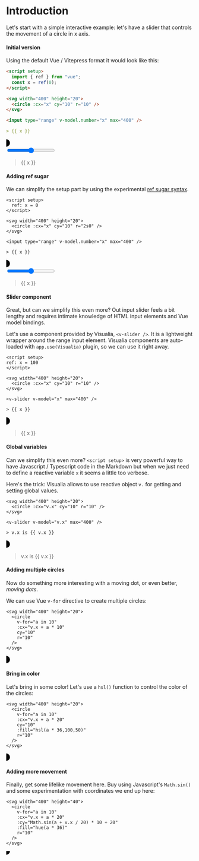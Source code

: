 # Introduction

Let's start with a simple interactive example: let's have a slider that controls the movement of a circle in x axis.

#### Initial version

Using the default Vue / Vitepress format it would look like this:

```md
<script setup>
  import { ref } from "vue";
  const x = ref(0);
</script>

<svg width="400" height="20">
  <circle :cx="x" cy="10" r="10" />
</svg>

<input type="range" v-model.number="x" max="400" />

> {{ x }}
```

<script setup>
  import { ref } from "vue";
  const x = ref(0);
</script>

<svg width="400" height="20">
  <circle :cx="x" cy="10" r="10" />
</svg>

<input type="range" v-model.number="x" max="400" />

> {{ x }}

#### Adding ref sugar

We can simplify the setup part by using the experimental [ref sugar syntax](https://github.com/vuejs/rfcs/pull/228).

```md{2}
<script setup>
  ref: x = 0
</script>

<svg width="400" height="20">
  <circle :cx="x" cy="10" r="2s0" />
</svg>

<input type="range" v-model.number="x" max="400" />

> {{ x }}
```

<svg width="400" height="20">
  <circle :cx="x" cy="10" r="10" />
</svg>

<input type="range" v-model.number="x" max="400" />

> {{ x }}

#### Slider component

Great, but can we simplify this even more? Out input slider feels a bit lengthy and requires intimate knowledge of HTML input elements and Vue model bindings.

Let's use a component provided by Visualia, `<v-slider />`. It is a lightweight wrapper around the range input element. Visualia components are auto-loaded with `app.use(Visualia)` plugin, so we can use it right away.

```md{9}
<script setup>
ref: x = 100
</script>

<svg width="400" height="20">
  <circle :cx="x" cy="10" r="10" />
</svg>

<v-slider v-model="x" max="400" />

> {{ x }}
```

<svg width="400" height="20">
  <circle :cx="x" cy="10" r="10" />
</svg>

<v-slider v-model="x" max="400" />

> {{ x }}

#### Global variables

Can we simplify this even more? `<script setup>` is very powerful way to have Javascript / Typescript code in the Markdown but when we just need to define a reactive variable `x` it seems a little too verbose.

Here's the trick: Visualia allows to use reactive object `v.` for getting and setting global values.

```md{2,5}
<svg width="400" height="20">
  <circle :cx="v.x" cy="10" r="10" />
</svg>

<v-slider v-model="v.x" max="400" />

> v.x is {{ v.x }}
```

<svg width="400" height="20">
  <circle :cx="v.x" cy="10" r="10" />
</svg>

<v-slider v-model="v.x" max="400" />

> v.x is {{ v.x }}

#### Adding multiple circles

Now do something more interesting with a moving dot, or even better, _moving dots_.

We can use Vue `v-for` directive to create multiple circles:

```md{3-4}
<svg width="400" height="20">
  <circle
    v-for="a in 10"
    :cx="v.x + a * 10"
    cy="10"
    r="10"
  />
</svg>
```

<svg width="400" height="20">
  <circle
    v-for="a in 10"
    :cx="v.x + a * 20"
    cy="10"
    r="10"
  />
</svg>

<v-slider v-model="v.x" max="400" />

#### Bring in color

Let's bring in some color! Let's use a `hsl()` function to control the color of the circles:

```md{7}
<svg width="400" height="20">
  <circle
    v-for="a in 10"
    :cx="v.x + a * 20"
    cy="10"
    :fill="hsl(a * 36,100,50)"
    r="10"
  />
</svg>
```

<svg width="400" height="20">
  <circle
    v-for="a in 10"
    :cx="v.x + a * 20"
    cy="10"
    :fill="hsl(a * 36,100,50)"
    r="10"
  />
</svg>

<v-slider v-model="v.x" max="400" />

#### Adding more movement

Finally, get some lifelike movement here. Buy using Javascript's `Math.sin()` and some experimentation with coordinates we end up here:

```md{5}
<svg width="400" height="40">
  <circle
    v-for="a in 10"
    :cx="v.x + a * 20"
    :cy="Math.sin(a + v.x / 20) * 10 + 20"
    :fill="hue(a * 36)"
    r="10"
  />
</svg>
```

<svg width="400" height="40">
  <circle
    v-for="a in 10"
    :cx="v.x + a * 20"
    :cy="Math.sin(a + v.x / 20) * 10 + 20"
    :fill="hue(a * 36)"
    r="10"
  />
</svg>

<v-slider v-model="v.x" max="400" />
